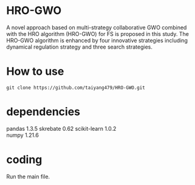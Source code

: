 # HRO-GWO
A novel approach based on multi-strategy collaborative GWO combined with the HRO algorithm (HRO-GWO) for FS is proposed in this study. The HRO-GWO algorithm
is enhanced by four innovative strategies including dynamical regulation strategy and three search strategies.

# How to use
```shell
git clone https://github.com/taiyang479/HRO-GWO.git
```
# dependencies
pandas	1.3.5
skrebate	0.62
scikit-learn	1.0.2	
numpy	1.21.6	

# coding
Run the main file.
